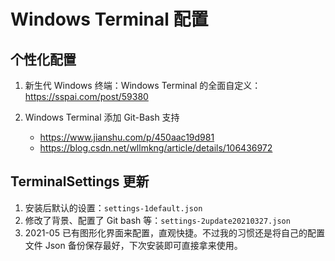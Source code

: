 # Windows Terminal 配置

## 个性化配置

1. 新生代 Windows 终端：Windows Terminal 的全面自定义：https://sspai.com/post/59380

2. Windows Terminal 添加 Git-Bash 支持
    - https://www.jianshu.com/p/450aac19d981
    - https://blog.csdn.net/wllmkng/article/details/106436972


## TerminalSettings 更新

1. 安装后默认的设置：`settings-1default.json`
2. 修改了背景、配置了 Git bash 等：`settings-2update20210327.json`
3. 2021-05 已有图形化界面来配置，直观快捷。不过我的习惯还是将自己的配置文件 Json 备份保存最好，下次安装即可直接拿来使用。

